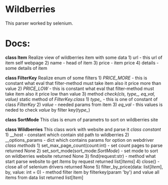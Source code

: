 # Wildberries
This parser worked by selenium.

# Docs:

**class Item**
    Realize view of wildberries item with some data
    1) url - this url of item self webpage
    2) name - head of item
    3) price - item price
    4) details - some details of item

**class FilterKey**
    Realize enum of some filters
    1) *PRICE_MORE* - this is constant what eval that filter-method must take item also it price more than value
    2) *PRICE_LOW* - this is constant what eval that filter-method must take item also it price low than value
    3) method *check(cls, type_, eq_val, value)* static method of *FilterKey.class*
        1) *type_* - this is one of constant of class *FilterKey*
        2) *value* - needed params from item
        3) *eq_val* - this values is neded to check *value* by filter key(*type_*)

**class SortMode**
    This clas is enum of parametrs to sort on wildberries site

**class Wildberries**
    This class work with website and parse it
    *class constant*
        1) __host - constant which contain std path to wildberries
        2) __options_params - dict which contains params for option on webdriver
    *class methods*
        1) set_max_page_count(count:int) - set count pages to parse
            returned None
        2) set_sort_mode(sort_mode:*SortMode*) - set mode to sort on wildberries website
            returned None
        3) find(request:str) - method what start parse website to get *Items* by request
            returned list[*Items*]
        4) close() - close all of selenium drivers
            returned None
        5) filter_by_price(data: list[*Item*], by, value: int = 0) - 
                method filter item by filterkey(param 'by') and value all items from data list
                returned list[*Item*]
 